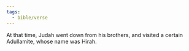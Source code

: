 ```yaml
---
tags:
  - bible/verse
---
```

At that time, Judah went down from his brothers, and visited a certain Adullamite, whose name was Hirah.